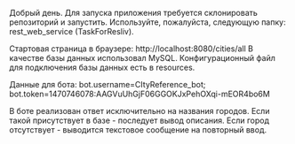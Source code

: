 Добрый день. 
Для запуска приложения требуется склонировать репозиторий и запустить. 
Используйте, пожалуйста, следующую папку: rest_web_service (TaskForResliv). 

Стартовая страница в браузере:
http://localhost:8080/cities/all
В качестве базы данных использовал MySQL.
Конфигурационный файл для подключения базы данных есть в resources.

Данные для бота:
bot.username=CItyReference_bot; 
bot.token=1470746078:AAGVuUhGjF06GGOKJxPehOXqi-mEOR4bo6M

В боте реализован ответ исключительно на названия городов.
Если такой присутствует в базе - последует вывод описания.
Если город отсутствует - выводится текстовое сообщение на повторный ввод.
